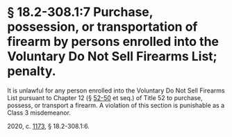 # § 18.2-308.1:7 Purchase, possession, or transportation of firearm by persons enrolled into the Voluntary Do Not Sell Firearms List; penalty.

<p>It is unlawful for any person enrolled into the Voluntary Do Not Sell Firearms List pursuant to Chapter 12 (§ <a href='/vacode/52-50/'>52-50</a> et seq.) of Title 52 to purchase, possess, or transport a firearm. A violation of this section is punishable as a Class 3 misdemeanor.</p><p>2020, c. <a href='http://lis.virginia.gov/cgi-bin/legp604.exe?201+ful+CHAP1173'>1173</a>, § 18.2-308.1:6.</p>